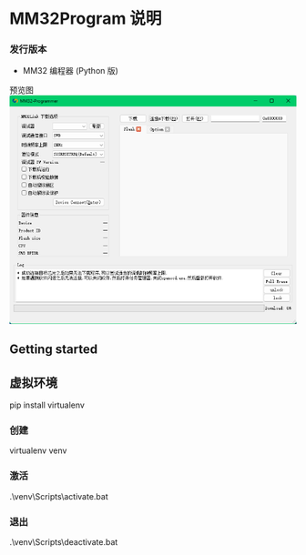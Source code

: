 # MM32Program 说明

### 发行版本<br> 
- MM32 编程器 (Python 版)<br>

预览图<br>
![概念图](./Temp/overview.png)


## Getting started

## 虚拟环境

pip install virtualenv

### 创建
virtualenv venv

### 激活
.\venv\Scripts\activate.bat

### 退出
.\venv\Scripts\deactivate.bat